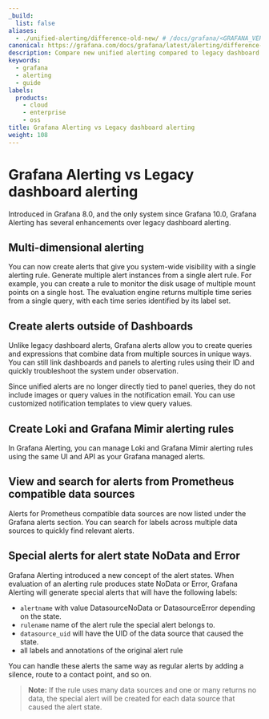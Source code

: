 ```yaml
---
_build:
  list: false
aliases:
  - ./unified-alerting/difference-old-new/ # /docs/grafana/<GRAFANA_VERSION>/alerting/unified-alerting/difference-old-new/
canonical: https://grafana.com/docs/grafana/latest/alerting/difference-old-new/
description: Compare new unified alerting compared to legacy dashboard alerting
keywords:
  - grafana
  - alerting
  - guide
labels:
  products:
    - cloud
    - enterprise
    - oss
title: Grafana Alerting vs Legacy dashboard alerting
weight: 108
---
```


# Grafana Alerting vs Legacy dashboard alerting

Introduced in Grafana 8.0, and the only system since Grafana 10.0, Grafana Alerting has several enhancements over legacy dashboard alerting.

## Multi-dimensional alerting

You can now create alerts that give you system-wide visibility with a single alerting rule. Generate multiple alert instances from a single alert rule. For example, you can create a rule to monitor the disk usage of multiple mount points on a single host. The evaluation engine returns multiple time series from a single query, with each time series identified by its label set.

## Create alerts outside of Dashboards

Unlike legacy dashboard alerts, Grafana alerts allow you to create queries and expressions that combine data from multiple sources in unique ways. You can still link dashboards and panels to alerting rules using their ID and quickly troubleshoot the system under observation.

Since unified alerts are no longer directly tied to panel queries, they do not include images or query values in the notification email. You can use customized notification templates to view query values.

## Create Loki and Grafana Mimir alerting rules

In Grafana Alerting, you can manage Loki and Grafana Mimir alerting rules using the same UI and API as your Grafana managed alerts.

## View and search for alerts from Prometheus compatible data sources

Alerts for Prometheus compatible data sources are now listed under the Grafana alerts section. You can search for labels across multiple data sources to quickly find relevant alerts.

## Special alerts for alert state NoData and Error

Grafana Alerting introduced a new concept of the alert states. When evaluation of an alerting rule produces state NoData or Error, Grafana Alerting will generate special alerts that will have the following labels:

- `alertname` with value DatasourceNoData or DatasourceError depending on the state.
- `rulename` name of the alert rule the special alert belongs to.
- `datasource_uid` will have the UID of the data source that caused the state.
- all labels and annotations of the original alert rule

You can handle these alerts the same way as regular alerts by adding a silence, route to a contact point, and so on.

> **Note:** If the rule uses many data sources and one or many returns no data, the special alert will be created for each data source that caused the alert state.
